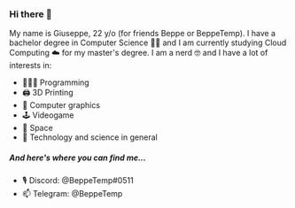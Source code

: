 ### Hi there 👋

My name is Giuseppe, 22 y/o (for friends Beppe or BeppeTemp). I have a bachelor degree in Computer Science 👨‍🎓 and I am currently studying Cloud Computing ☁️ for my master's degree. I am a nerd 🤓 and I have a lot of interests in:

* 👨🏻‍💻 Programming
* 🖨 3D Printing
* 🌆 Computer graphics
* 🕹 Videogame
* 🚀 Space
* 📡 Technology and science in general

##### And here's where you can find me...
* 🎙 Discord: @BeppeTemp#0511
* 📫 Telegram: @BeppeTemp

<!--
**BeppeTemp/BeppeTemp** is a ✨ _special_ ✨ repository because its `README.md` (this file) appears on your GitHub profile.

Here are some ideas to get you started:


- 🔭 I’m currently working on ...
- 🌱 I’m currently learning ...
- 👯 I’m looking to collaborate on ...
- 🤔 I’m looking for help with ...
- 💬 Ask me about ...
- 📫 How to reach me: ...
- 😄 Pronouns: ...
- ⚡ Fun fact: ...
-->
